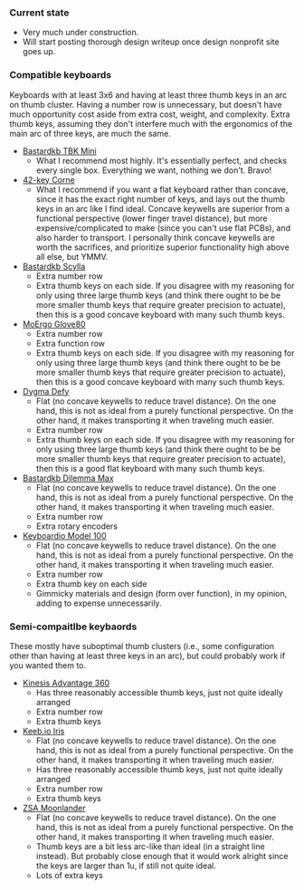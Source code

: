 ### Current state

- Very much under construction.
- Will start posting thorough design writeup once design nonprofit site goes up.

### Compatible keyboards

Keyboards with at least 3x6 and having at least three thumb keys in an arc on thumb cluster. Having a number row is unnecessary, but doesn't have much opportunity cost aside from extra cost, weight, and complexity. Extra thumb keys, assuming they don't interfere much with the ergonomics of the main arc of three keys, are much the same.

- [Bastardkb TBK Mini](https://bastardkb.com/product/tbk-mini-prebuilt-preorder/)
  - What I recommend most highly. It's essentially perfect, and checks every single box. Everything we want, nothing we don't. Bravo!
- [42-key Corne](https://keebmaker.com/products/corne-cherry)
  - What I recommend if you want a flat keyboard rather than concave, since it has the exact right number of keys, and lays out the thumb keys in an arc like I find ideal. Concave keywells are superior from a functional perspective (lower finger travel distance), but more expensive/complicated to make (since you can't use flat PCBs), and also harder to transport. I personally think concave keywells are worth the sacrifices, and prioritize superior functionality high above all else, but YMMV.
- [Bastardkb Scylla](https://bastardkb.com/product/scylla-prebuilt-preorder-2/)
  - Extra number row
  - Extra thumb keys on each side. If you disagree with my reasoning for only using three large thumb keys (and think there ought to be be more smaller thumb keys that require greater precision to actuate), then this is a good concave keyboard with many such thumb keys.
- [MoErgo Glove80](https://www.moergo.com/collections/glove80-keyboards/products/glove80-split-ergonomic-keyboard-revision-2)
  - Extra number row
  - Extra function row
  - Extra thumb keys on each side. If you disagree with my reasoning for only using three large thumb keys (and think there ought to be be more smaller thumb keys that require greater precision to actuate), then this is a good concave keyboard with many such thumb keys.
- [Dygma Defy](https://dygma.com/products/dygma-defy)
  - Flat (no concave keywells to reduce travel distance). On the one hand, this is not as ideal from a purely functional perspective. On the other hand, it makes transporting it when traveling much easier.
  - Extra number row
  - Extra thumb keys on each side. If you disagree with my reasoning for only using three large thumb keys (and think there ought to be be more smaller thumb keys that require greater precision to actuate), then this is a good flat keyboard with many such thumb keys.
- [Bastardkb Dilemma Max](https://bastardkb.com/product/dilemma-max-prebuilt-preorder/)
  - Flat (no concave keywells to reduce travel distance). On the one hand, this is not as ideal from a purely functional perspective. On the other hand, it makes transporting it when traveling much easier.
  - Extra number row
  - Extra rotary encoders
- [Keyboardio Model 100](https://shop.keyboard.io/collections/the-keyboardio-model-100/products/model-100)
  - Flat (no concave keywells to reduce travel distance). On the one hand, this is not as ideal from a purely functional perspective. On the other hand, it makes transporting it when traveling much easier.
  - Extra number row
  - Extra thumb key on each side
  - Gimmicky materials and design (form over function), in my opinion, adding to expense unnecessarily.
 
### Semi-compaitlbe keybaords

These mostly have suboptimal thumb clusters (i.e., some configuration other than having at least three keys in an arc), but could probably work if you wanted them to.

- [Kinesis Advantage 360](https://kinesis-ergo.com/keyboards/advantage360/)
  - Has three reasonably accessible thumb keys, just not quite ideally arranged
  - Extra number row
  - Extra thumb keys
- [Keeb.io Iris](https://keeb.io/collections/pre-built-keyboards/products/iris-essential-model-2-keyboard)
  - Flat (no concave keywells to reduce travel distance). On the one hand, this is not as ideal from a purely functional perspective. On the other hand, it makes transporting it when traveling much easier.
  - Has three reasonably accessible thumb keys, just not quite ideally arranged
  - Extra number row
  - Extra thumb keys
- [ZSA Moonlander](https://www.zsa.io/moonlander/)
  - Flat (no concave keywells to reduce travel distance). On the one hand, this is not as ideal from a purely functional perspective. On the other hand, it makes transporting it when traveling much easier.
  - Thumb keys are a bit less arc-like than ideal (in a straight line instead). But probably close enough that it would work alright since the keys are larger than 1u, if still not quite ideal.
  - Lots of extra keys
